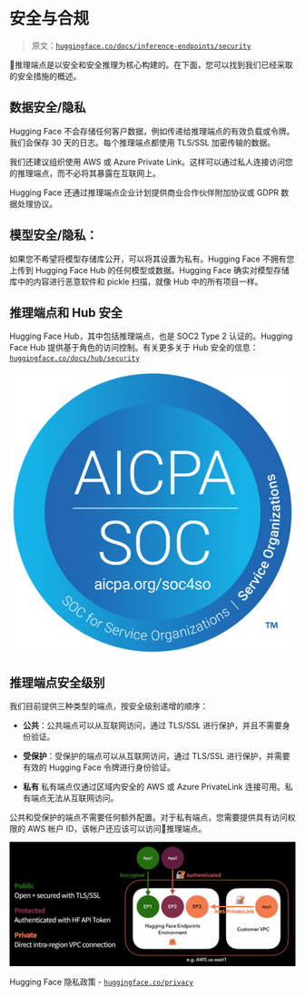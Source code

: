 # 安全与合规

> 原文：[`huggingface.co/docs/inference-endpoints/security`](https://huggingface.co/docs/inference-endpoints/security)

🤗推理端点是以安全和安全推理为核心构建的。在下面，您可以找到我们已经采取的安全措施的概述。

## 数据安全/隐私

Hugging Face 不会存储任何客户数据，例如传递给推理端点的有效负载或令牌。我们会保存 30 天的日志。每个推理端点都使用 TLS/SSL 加密传输的数据。

我们还建议组织使用 AWS 或 Azure Private Link。这样可以通过私人连接访问您的推理端点，而不必将其暴露在互联网上。

Hugging Face 还通过推理端点企业计划提供商业合作伙伴附加协议或 GDPR 数据处理协议。

## 模型安全/隐私：

如果您不希望将模型存储库公开，可以将其设置为私有。Hugging Face 不拥有您上传到 Hugging Face Hub 的任何模型或数据。Hugging Face 确实对模型存储库中的内容进行恶意软件和 pickle 扫描，就像 Hub 中的所有项目一样。

## 推理端点和 Hub 安全

Hugging Face Hub，其中包括推理端点，也是 SOC2 Type 2 认证的。Hugging Face Hub 提供基于角色的访问控制。有关更多关于 Hub 安全的信息：[`huggingface.co/docs/hub/security`](https://huggingface.co/docs/hub/security)

![](img/5ff53729a41500fde15477ec3f4b596c.png)

## 推理端点安全级别

我们目前提供三种类型的端点，按安全级别递增的顺序：

+   **公共**：公共端点可以从互联网访问，通过 TLS/SSL 进行保护，并且不需要身份验证。

+   **受保护**：受保护的端点可以从互联网访问，通过 TLS/SSL 进行保护，并需要有效的 Hugging Face 令牌进行身份验证。

+   **私有** 私有端点仅通过区域内安全的 AWS 或 Azure PrivateLink 连接可用。私有端点无法从互联网访问。

公共和受保护的端点不需要任何额外配置。对于私有端点，您需要提供具有访问权限的 AWS 帐户 ID，该帐户还应该可以访问🤗推理端点。

![端点类型](img/09e279b8aa1ea62ec39625de308d6ca3.png)

Hugging Face 隐私政策 - [`huggingface.co/privacy`](https://huggingface.co/privacy)
